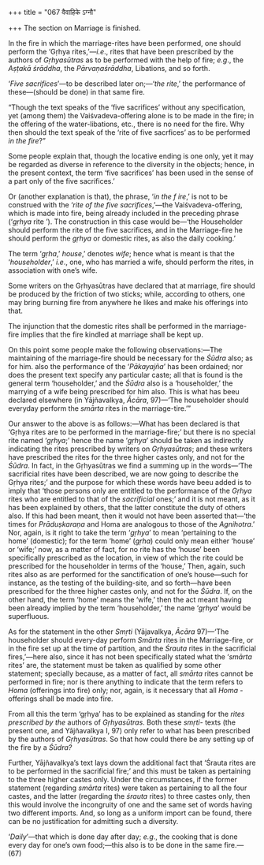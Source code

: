 +++
title = "067 वैवाहिके ऽग्नौ"

+++
The section on Marriage is finished.

In the fire in which the marriage-rites have been performed, one should
perform the ‘Gṛhya rites,’—*i.e*., rites that have been prescribed by
the authors of *Gṛhyasūtras* as to be performed with the help of fire;
*e.g*., the *Aṣṭakā śrāddha*, the *Pārvaṇaśrāddha*, Libations, and so
forth.

‘*Five sacrifices*’—to be described later on;—‘*the rite*,’ the
performance of these—(should be done) in that same fire.

“Though the text speaks of the ‘five sacrifices’ without any
specification, yet (among them) the Vaiśvadeva-offering alone is to be
made in the fire; in the offering of the water-libations, etc., there is
no need for the fire. Why then should the text speak of the ‘rite of
five sacrfices’ as to be performed *in the fire*?”

Some people explain that, though the locative ending is one only, yet it
may be regarded as diverse in reference to the diversity in the objects;
hence, in the present context, the term ‘five sacrifices’ has been used
in the sense of a part only of the five sacrifices.’

Or (another explanation is that), the phrase, ‘*in the* *f* *ire*,’ is
not to be construed with the ‘*rite of the five sacrifices*,’—the
Vaiśvadeva-offering, which is made into fire, being already included in
the preceding phrase (‘*gṛhya* rite ’). The construction in this case
would be—‘the Householder should perform the rite of the five
sacrifices, and in the Marriage-fire he should perform the *gṛhya* or
domestic rites, as also the daily cooking.’

The term ‘*gṛha*,’ *house*,’ denotes *wife*; hence what is meant is that
the ‘*householder*,’ *i.e*., one, who has married a wife, should perform
the rites, in association with one’s wife.

Some writers on the Gṛhyasūtras have declared that at marriage, fire
should be produced by the friction of two sticks; while, according to
others, one may bring burning fire from anywhere he likes and make his
offerings into that.

The injunction that the domestic rites shall be performed in the
marriage-fire implies that the fire kindled at marriage shall be kept
up.

On this point some people make the following observations:—The
maintaining of the marriage-fire should be necessary for the *Śūdra*
also; as for him. also the performance of the ‘*Pākayajña*’ has been
ordained; nor does the present text specify any particular caste; all
that is found is the general term ‘householder,’ and the *Śūdra* also is
a ‘householder,’ the marrying of a wife being prescribed for him also.
This is what has beeu declared elsewhere (in Yājñavalkya, *Ācāra*,
97)—‘The householder should everyday perform the *smārta* rites in the
marriage-tire.’”

Our answer to the above is as follows:—What has been declared is that
‘Gṛhya rites are to be performed in the marriage-fire;’ but there is no
special rite named ‘*gṛhya*;’ hence the name ‘*gṛhya*’ should be taken
as indirectly indicating the rites prescribed by writers on
*Gṛhyasūtras*; and these writers have prescribed the rites for the three
higher castes only, and not for the *Śūdra*. In fact, in the Gṛhyasūtras
we find a summing up in the words—‘The sacrificial rites have been
described, we are now going to describe the Gṛhya rites;’ and the
purpose for which these words have beeu added is to imply that ‘those
persons only are entitled to the performance of the *Gṛhya* rites who
are entitled to that of the *sacrificial* ones;’ and it is not meant, as
it has been explained by others, that the latter constitute the duty of
others also. If this had been meant, then it would not have been
asserted that—‘the times for *Prāduṣkaraṇa* and Homa are analogous to
those of the *Agnihotra*.’ Nor, again, is it right to take the term
‘*gṛhya*’ to mean ‘pertaining to the home’ (domestic); for the term
‘home’ (*gṛha*) could only mean either ‘house’ or ‘wife;’ now, as a
matter of fact, for no rite has the ‘house’ been specifically prescribed
as the location, in view of which the rite could be prescribed for the
householder in terms of the ‘house,’ Then, again, such rites also as are
performed for the sanctification of one’s house—such for instance, as
the testing of the building-site, and so forth—have been prescribed for
the three higher castes only, and not for the *Śūdra*. If, on the other
hand, the term ‘home’ means the ‘wife,’ then the act meant having been
already implied by the term ‘householder,’ the name ‘*gṛhya*’ would be
superfluous.

As for the statement in the other *Smṛti* (Yājavalkya, *Ācāra* 97)—‘The
householder should every-day perform *Smārta* rites in the
Marriage-fire, or in the fire set up at the time of partition, and the
*Śrauta* rites in the sacrificial fires,’—here also, since it has not
been specifically stated what the ‘*smārta* rites’ are, the statement
must be taken as qualified by some other statement; specially because,
as a matter of fact, all *smārta* rites cannot be performed in fire; nor
is there anything to indicate that the term refers to *Homa* (offerings
into fire) only; nor, again, is it necessary that all *Homa* -offerings
shall be made into fire.

From all this the term ‘gṛhya’ has to be explained as standing for the
*rites prescribed by the* authors of *Gṛhyasūtras*. Both these *smṛti-*
texts (the present one, and Yājñavalkya I, 97) only refer to what has
been prescribed by the authors of *Gṛhyasūtras*. So that how could there
be any setting up of the fire by a *Śūdra?*

Further, Yājñavalkya’s text lays down the additional fact that ‘Śrauta
rites are to be performed in the sacrificial fire;’ and this must be
taken as pertaining to the three higher castes only. Under the
circumstances, if the former statement (regarding *smārta* rites) were
taken as pertaining to all the four castes, and the latter (regarding
the *śrauta* rites) to three castes only, then this would involve the
incongruity of one and the same set of words having two different
imports. And, so long as a uniform import can be found, there can be no
justification for admitting such a diversity.

‘*Daily*’—that which is done day after day; *e.g*., the cooking that is
done every day for one’s own food;—this also is to be done in the same
fire.—(67)


